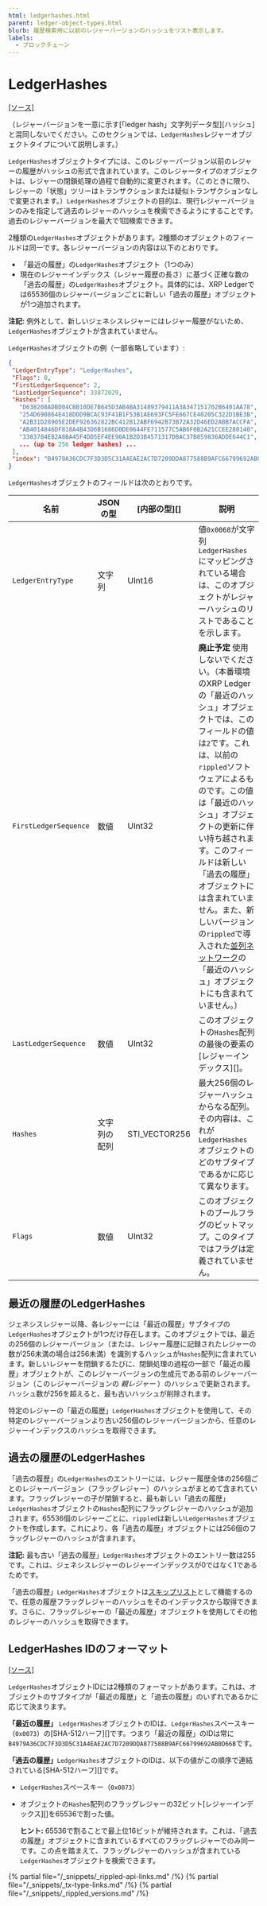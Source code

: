 ```yaml
---
html: ledgerhashes.html
parent: ledger-object-types.html
blurb: 履歴検索用に以前のレジャーバージョンのハッシュをリスト表示します。
labels:
  - ブロックチェーン
---
```

# LedgerHashes
[[ソース]](https://github.com/ripple/rippled/blob/master/src/ripple/protocol/impl/LedgerFormats.cpp#L104-L108 "Source")

（レジャーバージョンを一意に示す[「ledger hash」文字列データ型][ハッシュ]と混同しないでください。このセクションでは、`LedgerHashes`レジャーオブジェクトタイプについて説明します。）

`LedgerHashes`オブジェクトタイプには、このレジャーバージョン以前のレジャーの履歴がハッシュの形式で含まれています。このレジャータイプのオブジェクトは、レジャーの閉鎖処理の過程で自動的に変更されます。（このときに限り、レジャーの「状態」ツリーはトランザクションまたは疑似トランザクションなしで変更されます。）`LedgerHashes`オブジェクトの目的は、現行レジャーバージョンのみを指定して過去のレジャーのハッシュを検索できるようにすることです。過去のレジャーバージョンを最大で1回検索できます。

2種類の`LedgerHashes`オブジェクトがあります。2種類のオブジェクトのフィールドは同一です。各レジャーバージョンの内容は以下のとおりです。

- 「最近の履歴」の`LedgerHashes`オブジェクト（1つのみ）
- 現在のレジャーインデックス（レジャー履歴の長さ）に基づく正確な数の「過去の履歴」の`LedgerHashes`オブジェクト。具体的には、XRP Ledgerでは65536個のレジャーバージョンごとに新しい「過去の履歴」オブジェクトが1つ追加されます。

**注記:** 例外として、新しいジェネシスレジャーにはレジャー履歴がないため、`LedgerHashes`オブジェクトが含まれていません。

`LedgerHashes`オブジェクトの例（一部省略しています）:

```json
{
 "LedgerEntryType": "LedgerHashes",
 "Flags": 0,
 "FirstLedgerSequence": 2,
 "LastLedgerSequence": 33872029,
 "Hashes": [
   "D638208ADBD04CBB10DE7B645D3AB4BA31489379411A3A347151702B6401AA78",
   "254D690864E418DDD9BCAC93F41B1F53B1AE693FC5FE667CE40205C322D1BE3B",
   "A2B31D28905E2DEF926362822BC412B12ABF6942B73B72A32D46ED2ABB7ACCFA",
   "AB4014846DF818A4B43D6B1686D0DE0644FE711577C5AB6F0B2A21CCEE280140",
   "3383784E82A8BA45F4DD5EF4EE90A1B2D3B4571317DBAC37B859836ADDE644C1",
   ... (up to 256 ledger hashes) ...
 ],
 "index": "B4979A36CDC7F3D3D5C31A4EAE2AC7D7209DDA877588B9AFC66799692AB0D66B"
}
```

`LedgerHashes`オブジェクトのフィールドは次のとおりです。

| 名前              | JSONの型 | [内部の型][] | 説明 |
|-------------------|-----------|-------------------|-------------|
| `LedgerEntryType` | 文字列    | UInt16    | 値`0x0068`が文字列`LedgerHashes`にマッピングされている場合は、このオブジェクトがレジャーハッシュのリストであることを示します。 |
| `FirstLedgerSequence` | 数値 | UInt32   | **廃止予定** 使用しないでください。（本番環境のXRP Ledgerの「最近のハッシュ」オブジェクトでは、このフィールドの値は`2`です。これは、以前の`rippled`ソフトウェアによるものです。この値は「最近のハッシュ」オブジェクトの更新に伴い持ち越されます。このフィールドは新しい「過去の履歴」オブジェクトには含まれていません。また、新しいバージョンの`rippled`で導入された[並列ネットワーク](parallel-networks.html)の「最近のハッシュ」オブジェクトにも含まれていません。） |
| `LastLedgerSequence` | 数値 | UInt32 | このオブジェクトの`Hashes`配列の最後の要素の[レジャーインデックス][]。 |
| `Hashes` | 文字列の配列 | STI_VECTOR256 | 最大256個のレジャーハッシュからなる配列。その内容は、これが`LedgerHashes`オブジェクトのどのサブタイプであるかに応じて異なります。 |
| `Flags`             | 数値    | UInt32    | このオブジェクトのブールフラグのビットマップ。このタイプではフラグは定義されていません。 |

## 最近の履歴のLedgerHashes

ジェネシスレジャー以降、各レジャーには「最近の履歴」サブタイプの`LedgerHashes`オブジェクトが1つだけ存在します。このオブジェクトでは、最近の256個のレジャーバージョン（または、レジャー履歴に記録されたレジャーの数が256未満の場合は256未満）を識別するハッシュが`Hashes`配列に含まれています。新しいレジャーを閉鎖するたびに、閉鎖処理の過程の一部で「最近の履歴」オブジェクトが、このレジャーバージョンの生成元である前のレジャーバージョン（このレジャーバージョンの _親レジャー_ ）のハッシュで更新されます。ハッシュ数が256を超えると、最も古いハッシュが削除されます。

特定のレジャーの「最近の履歴」`LedgerHashes`オブジェクトを使用して、その特定のレジャーバージョンより古い256個のレジャーバージョンから、任意のレジャーインデックスのハッシュを取得できます。

## 過去の履歴のLedgerHashes

「過去の履歴」の`LedgerHashes`のエントリーには、レジャー履歴全体の256個ごとのレジャーバージョン（フラッグレジャー）のハッシュがまとめて含まれています。フラッグレジャーの子が閉鎖すると、最も新しい「過去の履歴」`LedgerHashes`オブジェクトの`Hashes`配列にフラッグレジャーのハッシュが追加されます。65536個のレジャーごとに、`rippled`は新しい`LedgerHashes`オブジェクトを作成します。これにより、各「過去の履歴」オブジェクトには256個のフラッグレジャーのハッシュが含まれます。

**注記:** 最も古い「過去の履歴」`LedgerHashes`オブジェクトのエントリー数は255です。これは、ジェネシスレジャーのレジャーインデックスが0ではなく1であるためです。

「過去の履歴」`LedgerHashes`オブジェクトは[スキップリスト](https://en.wikipedia.org/wiki/Skip_list)として機能するので、任意の履歴フラッグレジャーのハッシュをそのインデックスから取得できます。さらに、フラッグレジャーの「最近の履歴」オブジェクトを使用してその他のレジャーのハッシュを取得できます。

## LedgerHashes IDのフォーマット
[[ソース]](https://github.com/ripple/rippled/blob/master/src/ripple/protocol/impl/Indexes.cpp#L26-L42)

`LedgerHashes`オブジェクトIDには2種類のフォーマットがあります。これは、オブジェクトのサブタイプが「最近の履歴」と「過去の履歴」のいずれであるかに応じて決まります。

**「最近の履歴」** `LedgerHashes`オブジェクトのIDは、`LedgerHashes`スペースキー（`0x0073`）の[SHA-512ハーフ][]です。つまり「最近の履歴」のIDは常に`B4979A36CDC7F3D3D5C31A4EAE2AC7D7209DDA877588B9AFC66799692AB0D66B`です。

**「過去の履歴」**`LedgerHashes`オブジェクトのIDは、以下の値がこの順序で連結されている[SHA-512ハーフ][]です。

- `LedgerHashes`スペースキー（`0x0073`）
- オブジェクトの`Hashes`配列のフラッグレジャーの32ビット[レジャーインデックス][]を65536で割った値。

    **ヒント:** 65536で割ることで最上位16ビットが維持されます。これは、「過去の履歴」オブジェクトに含まれているすべてのフラッグレジャーでのみ同一です。この点を踏まえて、フラッグレジャーのハッシュが含まれている`LedgerHashes`オブジェクトを検索できます。

<!--{# common link defs #}-->
{% partial file="/_snippets/_rippled-api-links.md" /%}
{% partial file="/_snippets/_tx-type-links.md" /%}
{% partial file="/_snippets/_rippled_versions.md" /%}
